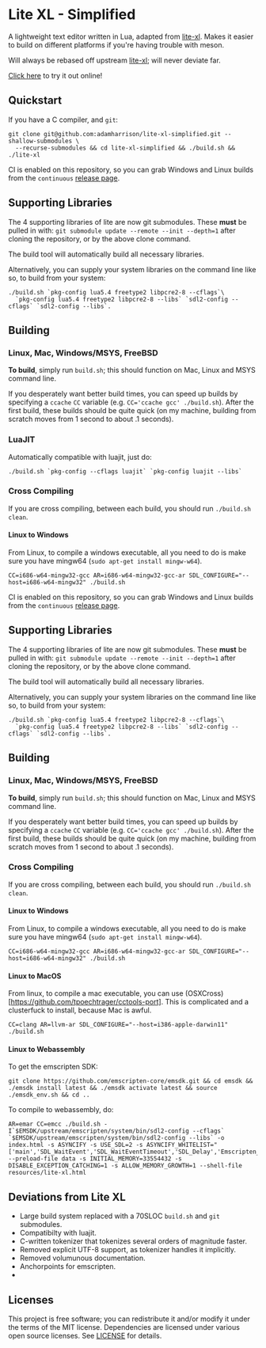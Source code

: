 # Lite XL - Simplified

A lightweight text editor written in Lua, adapted from [lite-xl]. Makes it easier to build
on different platforms if you're having trouble with meson.

Will always be rebased off upstream [lite-xl]; will never deviate far.

[Click here](https://adamharrison.github.io/lite-xl-simplified/) to try it out online!

## Quickstart

If you have a C compiler, and `git`:

```
git clone git@github.com:adamharrison/lite-xl-simplified.git --shallow-submodules \
  --recurse-submodules && cd lite-xl-simplified && ./build.sh && ./lite-xl
````

CI is enabled on this repository, so you can grab Windows and Linux builds from the 
`continuous` [release page](https://github.com/adamharrison/lite-xl-simplified/releases/tag/continuous).

## Supporting Libraries

The 4 supporting libraries of lite are now git submodules. These **must** be pulled in with: 
`git submodule update --remote --init --depth=1` after cloning the repository, or by the above clone command.

The build tool will automatically build all necessary libraries.

Alternatively, you can supply your system libraries on the command line like so, to build from your system:

```
./build.sh `pkg-config lua5.4 freetype2 libpcre2-8 --cflags`\
  `pkg-config lua5.4 freetype2 libpcre2-8 --libs` `sdl2-config --cflags` `sdl2-config --libs`.
```

## Building

### Linux, Mac, Windows/MSYS, FreeBSD

**To build**, simply run `build.sh`; this should function on Mac, Linux and MSYS command line.

If you desperately want better build times, you can speed up builds by specifying a `ccache`
`CC` variable (e.g. `CC='ccache gcc' ./build.sh`). After the first build, these builds should
be quite quick (on my machine, building from scratch moves from 1 second to about .1 seconds).

### LuaJIT

Automatically compatible with luajit, just do:

```
./build.sh `pkg-config --cflags luajit` `pkg-config luajit --libs`
```

### Cross Compiling

If you are cross compiling, between each build, you should run `./build.sh clean`.

#### Linux to Windows

From Linux, to compile a windows executable, all you need to do is make sure you have mingw64 (`sudo apt-get install mingw-w64`).

```
CC=i686-w64-mingw32-gcc AR=i686-w64-mingw32-gcc-ar SDL_CONFIGURE="--host=i686-w64-mingw32" ./build.sh
```

CI is enabled on this repository, so you can grab Windows and Linux builds from the 
`continuous` [release page](https://github.com/adamharrison/lite-xl-simplified/releases/tag/continuous).

## Supporting Libraries

The 4 supporting libraries of lite are now git submodules. These **must** be pulled in with: 
`git submodule update --remote --init --depth=1` after cloning the repository, or by the above clone command.

The build tool will automatically build all necessary libraries.

Alternatively, you can supply your system libraries on the command line like so, to build from your system:

```
./build.sh `pkg-config lua5.4 freetype2 libpcre2-8 --cflags`\
  `pkg-config lua5.4 freetype2 libpcre2-8 --libs` `sdl2-config --cflags` `sdl2-config --libs`.
```

## Building

### Linux, Mac, Windows/MSYS, FreeBSD

**To build**, simply run `build.sh`; this should function on Mac, Linux and MSYS command line.

If you desperately want better build times, you can speed up builds by specifying a `ccache`
`CC` variable (e.g. `CC='ccache gcc' ./build.sh`). After the first build, these builds should
be quite quick (on my machine, building from scratch moves from 1 second to about .1 seconds).

### Cross Compiling

If you are cross compiling, between each build, you should run `./build.sh clean`.

#### Linux to Windows

From Linux, to compile a windows executable, all you need to do is make sure you have mingw64 (`sudo apt-get install mingw-w64`).

```
CC=i686-w64-mingw32-gcc AR=i686-w64-mingw32-gcc-ar SDL_CONFIGURE="--host=i686-w64-mingw32" ./build.sh
```

#### Linux to MacOS

From linux, to compile a mac executable, you can use (OSXCross)[https://github.com/tpoechtrager/cctools-port]. 
This is complicated and a clusterfuck to install, because Mac is awful.

```
CC=clang AR=llvm-ar SDL_CONFIGURE="--host=i386-apple-darwin11" ./build.sh
```

#### Linux to Webassembly

To get the emscripten SDK:

```
git clone https://github.com/emscripten-core/emsdk.git && cd emsdk && ./emsdk install latest && ./emsdk activate latest && source ./emsdk_env.sh && cd ..
```

To compile to webassembly, do:

```
AR=emar CC=emcc ./build.sh -I`$EMSDK/upstream/emscripten/system/bin/sdl2-config --cflags` `$EMSDK/upstream/emscripten/system/bin/sdl2-config --libs` -o index.html -s ASYNCIFY -s USE_SDL=2 -s ASYNCIFY_WHITELIST="['main','SDL_WaitEvent','SDL_WaitEventTimeout','SDL_Delay','Emscripten_GLES_SwapWindow','SDL_UpdateWindowSurfaceRects','f_call','luaD_callnoyield','luaV_execute','luaD_precall','precallC','luaD_call','f_sleep','Emscripten_UpdateWindowFramebuffer','luaC_freeallobjects','GCTM','luaD_rawrunprotected','lua_close','close_state','f_end_frame','rencache_end_frame','ren_update_rects','renwin_update_rects','lua_pcallk','luaB_xpcall','dynCall_vii','f_wait_event']"  --preload-file data -s INITIAL_MEMORY=33554432 -s DISABLE_EXCEPTION_CATCHING=1 -s ALLOW_MEMORY_GROWTH=1 --shell-file resources/lite-xl.html
```

## Deviations from Lite XL

* Large build system replaced with a 70SLOC `build.sh` and `git` submodules.
* Compatibilty with luajit.
* C-written tokenizer that tokenizes several orders of magnitude faster.
* Removed explicit UTF-8 support, as tokenizer handles it implicitly.
* Removed volumunous documentation.
* Anchorpoints for emscripten.
* 

## Licenses

This project is free software; you can redistribute it and/or modify it under
the terms of the MIT license. Dependencies are licensed under various open
source licenses.  See [LICENSE] for details.

[lite-xl]:                    https://github.com/lite-xl/lite-xl
[LICENSE]:                    LICENSE
